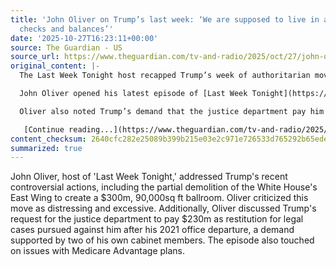 ```yaml
---
title: 'John Oliver on Trump’s last week: ‘We are supposed to live in a country of
  checks and balances’'
date: '2025-10-27T16:23:11+00:00'
source: The Guardian - US
source_url: https://www.theguardian.com/tv-and-radio/2025/oct/27/john-oliver-trump-ballroom-healthcare
original_content: |-
  The Last Week Tonight host recapped Trump’s week of authoritarian moves and dug into issues with Medicare Advantage plans

  John Oliver opened his latest episode of [Last Week Tonight](https://www.theguardian.com/tv-and-radio/john-oliver) with footage of Donald Trump’s [partial demolition](https://www.theguardian.com/us-news/2025/oct/25/what-is-the-white-house-east-wing-and-why-has-it-been-torn-down-in-trumps-renovation-plans) of the East Wing of the White House to make room for his $300m, 90,000sq ft gilded ballroom. “Those images are distressing, especially when you know it’s all to build a giant ballroom in a style best described as ‘Med Spa Versailles’,” he said. “And yet, the demolition of the White House, a metaphor that, if anything, is too on the nose, was just the tip of Trump’s iceberg this week.”

  Oliver also noted Trump’s demand that the justice department pay him $230m as restitution for the legal cases it pursued against him when he left office in 2021 – a demand that would be rubber-stamped by two members of his own cabinet.

   [Continue reading...](https://www.theguardian.com/tv-and-radio/2025/oct/27/john-oliver-trump-ballroom-healthcare)
content_checksum: 2640cfc282e25089b399b215e03e2c971e726533d765292b65edeec345be883f
summarized: true
---
```


John Oliver, host of 'Last Week Tonight,' addressed Trump's recent controversial actions, including the partial demolition of the White House's East Wing to create a $300m, 90,000sq ft ballroom. Oliver criticized this move as distressing and excessive. Additionally, Oliver discussed Trump's request for the justice department to pay $230m as restitution for legal cases pursued against him after his 2021 office departure, a demand supported by two of his own cabinet members. The episode also touched on issues with Medicare Advantage plans.